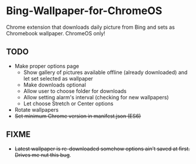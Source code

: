 # Bing-Wallpaper-for-ChromeOS
Chrome extension that downloads daily picture from Bing and sets as Chromebook wallpaper. ChromeOS only!


## TODO

- Make proper options page
  - Show gallery of pictures available offline (already downloaded) and let set selected as wallpaper
  - Make downloads optional
  - Allow user to choose folder for downloads
  - Allow setting alarm's interval (checking for new wallpapers)
  - Let choose Stretch or Center options
- Rotate wallpapers
- ~~Set minimum Chrome version in manifest.json (ES6)~~


## FIXME

- ~~Latest wallpaper is re-downloaded somehow options ain't saved at first. Drives me nut this bug~~.

